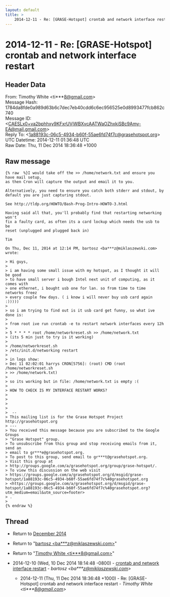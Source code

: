 ```yaml
---
layout: default
title: >
    2014-12-11 - Re: [GRASE-Hotspot] crontab and network interface restart
---
```


# 2014-12-11 - Re: [GRASE-Hotspot] crontab and network interface restart

## Header Data

From: Timothy White \<ti***8@gmail.com\><br>
Message Hash: 1784da8fde0a989d63b6c7dec7eb40cdd6c6ec956525e0d8993477fcb862c740<br>
Message ID: \<CAESLx0+va2bphhxy9KFxrUVjWBXvcAATWaOZhxkiSBc9Amy-EA@mail.gmail.com\><br>
Reply To: \<1a88193c-06c5-4934-b60f-55ae6fd74f7c@grasehotspot.org\><br>
UTC Datetime: 2014-12-11 01:36:48 UTC<br>
Raw Date: Thu, 11 Dec 2014 18:36:48 +1000<br>

## Raw message

```
{% raw  %}I would take off the >> /home/network.txt and ensure you have mail setup,
as then Cron will capture the output and email it to you.

Alternatively, you need to ensure you catch both stderr and stdout, by
default you are just capturing stdout.

See http://tldp.org/HOWTO/Bash-Prog-Intro-HOWTO-3.html

Having said all that, you'll probably find that restarting networking won't
fix a faulty card, as often its a card lockup which needs the usb to be
reset (unplugged and plugged back in)

Tim

On Thu, Dec 11, 2014 at 12:14 PM, bartosz <ba***z@miklaszewski.com> wrote:

> Hi guys,
>
> i am having some small issue with my hotspot, as I thought it will be good
> to have small server i bough Intel next unit of computing, as it comes with
> one ethernet, i bought usb one for lan. so from time to time networks freez
> every couple few days. ( i know i will never buy usb card again :)))))
>
> so i am trying to find out is it usb card get funny, so what ive done is:
>
> from root ive run crontab -e to restart network interfaces every 12h
>
> 5 * * * * root /home/networkreset.sh >> /home/network.txt
> (its 5 min just to try is it working)
>
> /home/networkreset.sh
> /etc/init.d/networking restart
>
> in logs show:
> Dec 11 02:02:01 harrys CRON[5756]: (root) CMD (root /home/networkreset.sh
> >> /home/network.txt)
>
> so its working but in file: /home/network.txt is empty :(
>
> HOW TO CHECK IS MY INTERFACE RESTART WORKS?
>
>
>
>
>  --
> This mailing list is for the Grase Hotspot Project http://grasehotspot.org
> ---
> You received this message because you are subscribed to the Google Groups
> "Grase Hotspot" group.
> To unsubscribe from this group and stop receiving emails from it, send an
> email to gr***e@grasehotspot.org.
> To post to this group, send email to gr***t@grasehotspot.org.
> Visit this group at
> http://groups.google.com/a/grasehotspot.org/group/grase-hotspot/.
> To view this discussion on the web visit
> https://groups.google.com/a/grasehotspot.org/d/msgid/grase-hotspot/1a88193c-06c5-4934-b60f-55ae6fd74f7c%40grasehotspot.org
> <https://groups.google.com/a/grasehotspot.org/d/msgid/grase-hotspot/1a88193c-06c5-4934-b60f-55ae6fd74f7c%40grasehotspot.org?utm_medium=email&utm_source=footer>
> .
>
{% endraw %}
```

## Thread

+ Return to [December 2014](/archive/2014/12)

+ Return to "[bartosz <ba***z<span>@</span>miklaszewski.com>](/authors/ba___z_at_miklaszewski_com)"
+ Return to "[Timothy White <ti***8<span>@</span>gmail.com>](/authors/ti___8_at_gmail_com)"

+ 2014-12-10 (Wed, 10 Dec 2014 18:14:48 -0800) - [crontab and network interface restart](/archive/2014/12/36cd6368f0d7f2dfc69c14811bd96d5a15fc3e0d4aaecaeb5bbacab7174f1c55) - _bartosz \<ba***z@miklaszewski.com\>_
  + 2014-12-11 (Thu, 11 Dec 2014 18:36:48 +1000) - Re: [GRASE-Hotspot] crontab and network interface restart - _Timothy White \<ti***8@gmail.com\>_

